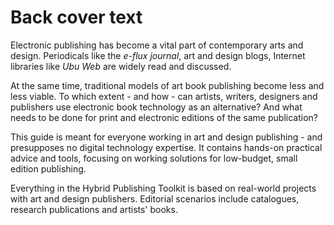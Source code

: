 # Back cover text
Electronic publishing has become a vital part of contemporary arts and design. Periodicals like the _e-flux journal_, art and design blogs, Internet libraries like _Ubu Web_ are widely read and discussed. 

At the same time, traditional models of art book publishing become less and less viable. To which extent - and how - can artists, writers, designers and publishers use electronic book technology as an alternative? And what needs to be done for print and electronic editions of the same publication? 

This guide is meant for everyone working in art and design publishing - and presupposes no digital technology expertise. It contains hands-on practical advice and tools, focusing on working solutions for low-budget, small edition publishing. 

Everything in the Hybrid Publishing Toolkit is based on real-world projects with art and design publishers. Editorial scenarios include catalogues, research publications and artists' books.


